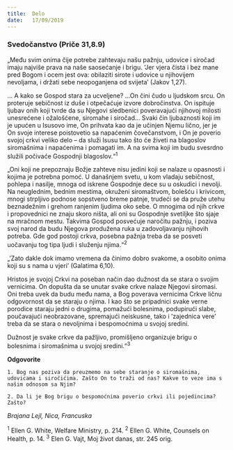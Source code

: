 ```yaml
---
title:  Delo
date:   17/09/2019
---
```


### Svedočanstvo (Priče 31,8.9)

„Među svim onima čije potrebe zahtevaju našu pažnju, udovice i siročad imaju najviše prava na naše saosećanje i brigu. ’Jer vjera čista i bez mane pred Bogom i ocem jest ova: obilaziti sirote i udovice u njihovijem nevoljama, i držati sebe neopoganjena od svijeta’ (Jakov 1,27).

... A kako se Gospod stara za ucveljene? ...On čini čudo u ljudskom srcu. On proteruje sebičnost iz duše i otpečaćuje izvore dobročinstva. On ispituje ljubav onih koji tvrde da su Njegovi sledbenici poveravajući njihovoj milosti unesrećene i ožalošćene, siromahe i siročad... Svaki čin ljubaznosti koji im je upućen u Isusovo ime, On prihvata kao da je učinjen Njemu lično, jer je On svoje interese poistovetio sa napaćenim čovečanstvom, i On je poverio svojoj crkvi veliko delo – da služi Isusu tako što će živeti na blagoslov siromašnima i napaćenima i pomagati im. A na svima koji im budu svesrdno služili počivaće Gospodnji blagoslov.“<sup>1</sup>

„Oni koji ne prepoznaju Božje zahteve nisu jedini koji se nalaze u opasnosti i kojima je potrebna pomoć. U današnjem svetu, u kom vladaju sebičnost, pohlepa i nasilje, mnoga od iskrene Gospodnje dece su u oskudici i nevolji. Na neuglednim, bednim mestima, okruženi siromaštvom, bolešću i krivicom, mnogi strpljivo podnose sopstveno breme patnje, trudeći se da pruže utehu beznadežnim i grehom ranjenim ljudima oko sebe. O mnogima od njih crkve i propovednici ne znaju skoro ništa, ali oni su Gospodnje svetiljke što sjaje na mračnom mestu. Takvima Gospod posvećuje naročitu pažnju, i poziva svoj narod da budu Njegova produžena ruka u zadovoljavanju njihovih potreba. Gde god postoji crkva, posebna pažnja treba da se posveti uočavanju tog tipa ljudi i služenju njima.“<sup>2</sup>

„’Zato dakle dok imamo vremena da činimo dobro svakome, a osobito onima koji su s nama u vjeri’ (Galatima 6,10).

Hristos je svojoj Crkvi na poseban način dao dužnost da se stara o svojim vernicima. On dopušta da se unutar svake crkve nalaze Njegovi siromasi. Oni treba uvek da budu među nama, a Bog poverava vernicima Crkve ličnu odgovornost da se staraju o njima. I kao što se pripadnici svake verne porodice staraju jedni o drugima, pomažući bolesnima, podupirući slabe, poučavajući neobrazovane, spremajući neiskusne, tako i ’zajednica vere’ treba da se stara o nevoljnima i bespomoćnima u svojoj sredini.

Dužnost je svake crkve da pažljivo, promišljeno organizuje brigu o bolesnima i siromašnima u svojoj sredini.“<sup>3</sup>

**Odgovorite**

`1.	Bog nas poziva da preuzmemo na sebe staranje o siromašnima, udovicama i siročićima. Zašto On to traži od nas? Kakve to veze ima s našim odnosom sa Njim?`

`2.	Da li je Bog brigu o bespomoćnima poverio crkvi ili pojedincima? Zašto?`

*Brajana Lejl, Nica, Francuska*

<sup>1</sup>	Ellen G. White, Welfare Ministry, p. 214.
<sup>2</sup>	Ellen G. White, Counsels on Health, p. 14.
<sup>3</sup>	Elen G. Vajt, Moj život danas, str. 245 orig.
